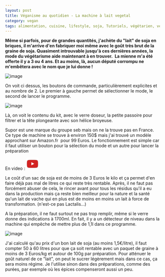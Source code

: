 ```yaml
---
layout: post
title: Véganisme au quotidien - La machine à lait vegetal
category: vegan
tags: alimentation, cuisine, lifestyle, soja, Tutoriels, végétarien, végétarisme, vegan, veganisme
---
```

**Même si parfois, pour de grandes quantités, j'achète du "lait" de soja en briques, il m'arrive d'en fabriquer moi même avec le goût très brut de la graine de soja. Quasiment introuvable jusqu'à ces dernières années, la mode du végétarisme aide maintenant à en trouver.  La mienne m'a été offerte il y a 3 ou 4 ans. Et au moins, là, aucun député corrompu ne m'embêtera avec le nom que je lui donne !**

![image](https://filedn.eu/llqi9IBxlYouGRXYG2xlROb/img/2017/sojamachine.jpg)

On voit ci dessus, les boutons de commande, particulièrement explicites et au nombre de 2. Le premier à gauche permet de sélectionner le mode, le second de lancer le programme.

![image](https://filedn.eu/llqi9IBxlYouGRXYG2xlROb/img/2017/sojamachine2.jpg)

Là, on voit le contenu du kit, avec le verre doseur, la petite passoire pour filtrer et la tête plongeante avec son hélice broyeuse.

Supor est une marque du groupe seb mais on ne la trouve pas en France. Ce type de machine se trouve à environ 150$ mais j'ai trouvé un modèle approchant sur Amazon.fr  pour 99 Euros. Le fonctionnement est simple car il faut utiliser un bouton pour la sélection du mode et un autre pour lancer la préparation

En video : [![video](/images/youtube.png)](https://youtu.be/c59YY7FOn40)

Le coût d'un sac de soja est de moins de 3 Euros le kilo et ça permet d'en faire déjà pas mal de litres ce qui reste très rentable. Après, il ne faut pas forcément abuser de cela, le rincer avant pour tous les résidus qu'il a eu dans la production mais ça reste bien meilleur pour la nature et la santé qu'un lait de vache qui en plus est de moins en moins un lait à force de transformation. (n'est-ce pas Lactalis...)

A la préparation, il ne faut surtout ne pas trop remplir, même si le verre donne des indications à 1700ml. En fait, il y a un détecteur de niveau dans la machine qui empêche de mettre plus de 1,1l dans ce programme.

![image](https://filedn.eu/llqi9IBxlYouGRXYG2xlROb/img/2017/sojamachine3.jpg)

J'ai calculé qu'au prix d'un bon lait de soja (au moins 1,5€/litre), il faut compter 50 à 60 litres pour que ça soit rentable avec un paquet de graine à moins de 3 Euros/kg et autour de 100g par préparation. Pour atténuer le goût naturel de ce "lait", on peut le sucrer légèrement mais dans ce cas, ça sera moins régime. Je l'utilise sinon dans des préparations, comme des purées, par exemple où les épices compenseront aussi un peu.
